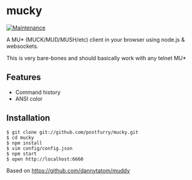 # mucky
   
[![Maintenance](https://img.shields.io/maintenance/yes/2017.svg)]()

A MU* (MUCK/MUD/MUSH/etc) client in your browser using node.js & websockets.

This is very bare-bones and should basically work with any telnet MU*

## Features

- Command history
- ANSI color

## Installation

    $ git clone git://github.com/postfurry/mucky.git
    $ cd mucky
    $ npm install
    $ vim config/config.json
    $ npm start
    $ open http://localhost:6660
    
Based on https://github.com/dannytatom/muddy
